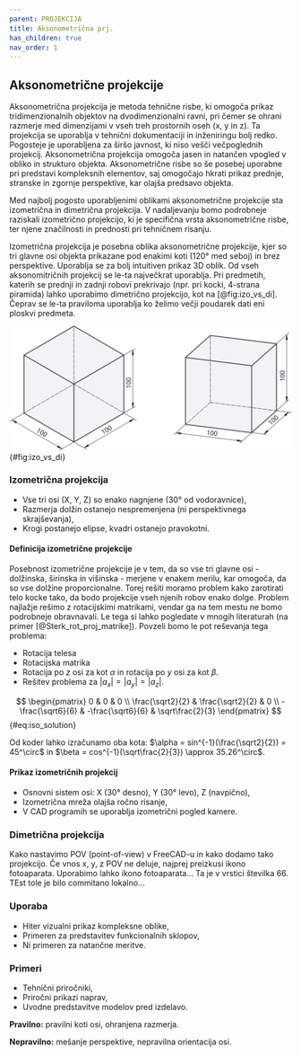 ```yaml
---
parent: PROJEKCIJA
title: Aksonometrična prj.
has_children: true
nav_order: 1
---
```


## Aksonometrične projekcije

Aksonometrična projekcija je metoda tehnične risbe, ki omogoča prikaz tridimenzionalnih objektov na dvodimenzionalni ravni, pri čemer se ohrani razmerje med dimenzijami v vseh treh prostornih oseh (x, y in z). Ta projekcija se uporablja v tehnični dokumentaciji in inženiringu bolj redko. Pogosteje je uporabljena za širšo javnost, ki niso vešči večpoglednih projekcij. Aksonometrična projekcija omogoča jasen in natančen vpogled v obliko in strukturo objekta. Aksonometrične risbe so še posebej uporabne pri predstavi kompleksnih elementov, saj omogočajo hkrati prikaz prednje, stranske in zgornje perspektive, kar olajša predsavo objekta.

Med najbolj pogosto uporabljenimi oblikami aksonometrične projekcije sta izometrična in dimetrična projekcija. V nadaljevanju bomo podrobneje raziskali izometrično projekcijo, ki je specifična vrsta aksonometrične risbe, ter njene značilnosti in prednosti pri tehničnem risanju.

Izometrična projekcija je posebna oblika aksonometrične projekcije, kjer so tri glavne osi objekta prikazane pod enakimi koti (120° med seboj) in brez perspektive. Uporablja se za bolj intuitiven prikaz 3D oblik. Od vseh aksonomitričnih projekcij se le-ta največkrat uporablja. Pri predmetih, katerih se prednji in zadnji robovi prekrivajo (npr. pri kocki, 4-strana piramida) lahko uporabimo dimetrično projekcijo, kot na [@fig:izo_vs_di]. Čeprav se le-ta praviloma uporablja ko želimo večji poudarek dati eni ploskvi predmeta.

![Primer kocke v izometrični in dimetrični projekciji.](./slike/izo_vs_di.png){#fig:izo_vs_di}

### Izometrična projekcija

- Vse tri osi (X, Y, Z) so enako nagnjene (30° od vodoravnice),
- Razmerja dolžin ostanejo nespremenjena (ni perspektivnega skrajševanja),
- Krogi postanejo elipse, kvadri ostanejo pravokotni.

#### Definicija izometrične projekcije

Posebnost izometrične projekcije je v tem, da so vse tri glavne osi - dolžinska, širinska in višinska - merjene v enakem merilu, kar omogoča, da so vse dolžine proporcionalne. Torej rešiti moramo problem kako zarotirati telo kocke tako, da bodo projekcije vseh njenih robov enako dolge. Problem najlažje rešimo z rotacijskimi matrikami, vendar ga na tem mestu ne bomo podrobneje obravnavali. Le tega si lahko pogledate v mnogih literaturah (na primer [@Sterk_rot_proj_matrike]). Povzeli bomo le pot reševanja tega problema:

- Rotacija telesa
- Rotacijska matrika
- Rotacija po $z$ osi za kot $\alpha$ in rotacija po $y$ osi za kot $\beta$.
- Rešitev problema za $|a_x| = |a_y| = |a_z|$.

$$ \begin{pmatrix}
0 & 0 & 0 \\
\frac{\sqrt2}{2} & \frac{\sqrt2}{2} & 0 \\
-\frac{\sqrt6}{6} & -\frac{\sqrt6}{6} & \sqrt\frac{2}{3}
\end{pmatrix} $${#eq:iso_solution}

Od koder lahko izračunamo oba kota: $\alpha = sin^{-1}(\frac{\sqrt2}{2}) = 45^\circ$ in
$\beta = cos^{-1}(\sqrt\frac{2}{3}) \approx 35.26^\circ$.

#### Prikaz izometričnih projekcij

- Osnovni sistem osi: X (30° desno), Y (30° levo), Z (navpično),
- Izometrična mreža olajša ročno risanje,
- V CAD programih se uporablja izometrični pogled kamere.

### Dimetrična projekcija

Kako nastavimo POV (point-of-view) v FreeCAD-u in kako dodamo tako projekcijo.
Če vnos x, y, z POV ne deluje, najprej preizkusi ikono fotoaparata.
Uporabimo lahko ikono fotoaparata...
Ta je v vrstici številka 66.
TEst tole je bilo commitano lokalno...

### Uporaba

- Hiter vizualni prikaz kompleksne oblike,
- Primeren za predstavitev funkcionalnih sklopov,
- Ni primeren za natančne meritve.

### Primeri

- Tehnični priročniki,
- Priročni prikazi naprav,
- Uvodne predstavitve modelov pred izdelavo.

**Pravilno:** pravilni koti osi, ohranjena razmerja.

**Nepravilno:** mešanje perspektive, nepravilna orientacija osi.

